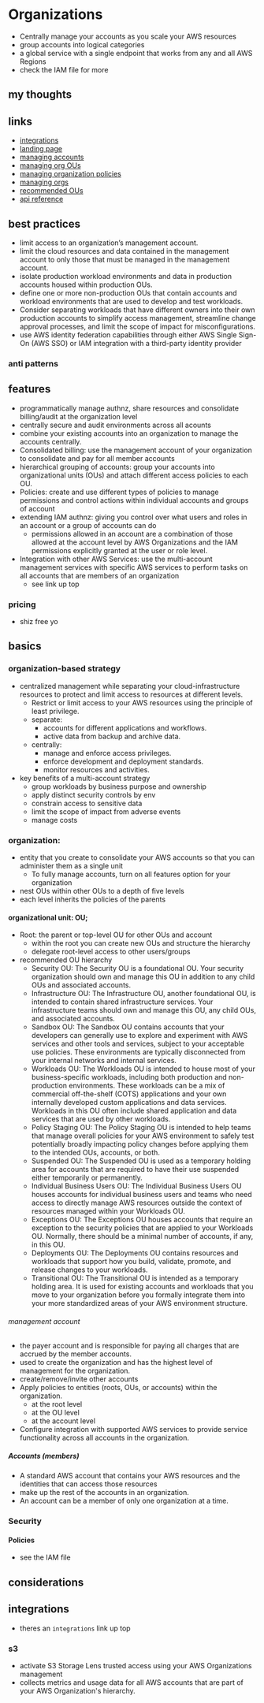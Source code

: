 # Organizations

- Centrally manage your accounts as you scale your AWS resources
- group accounts into logical categories
- a global service with a single endpoint that works from any and all AWS Regions
- check the IAM file for more

## my thoughts

## links

- [integrations](https://docs.aws.amazon.com/organizations/latest/userguide/orgs_integrate_services_list.html)
- [landing page](https://aws.amazon.com/organizations/?did=ap_card&trk=ap_card)
- [managing accounts](https://docs.aws.amazon.com/organizations/latest/userguide/orgs_manage_accounts.html)
- [managing org OUs](https://docs.aws.amazon.com/organizations/latest/userguide/orgs_manage_ous.html)
- [managing organization policies](https://docs.aws.amazon.com/organizations/latest/userguide/orgs_manage_policies.html)
- [managing orgs](https://docs.aws.amazon.com/organizations/latest/userguide/orgs_manage_org.html)
- [recommended OUs](https://docs.aws.amazon.com/whitepapers/latest/organizing-your-aws-environment/recommended-ous.html)
- [api reference](https://docs.aws.amazon.com/organizations/latest/APIReference/Welcome.html)

## best practices

- limit access to an organization’s management account.
- limit the cloud resources and data contained in the management account to only those that must be managed in the management account.
- isolate production workload environments and data in production accounts housed within production OUs.
- define one or more non-production OUs that contain accounts and workload environments that are used to develop and test workloads.
- Consider separating workloads that have different owners into their own production accounts to simplify access management, streamline change approval processes, and limit the scope of impact for misconfigurations.
- use AWS identity federation capabilities through either AWS Single Sign-On (AWS SSO) or IAM integration with a third-party identity provider

### anti patterns

## features

- programmatically manage authnz, share resources and consolidate billing/audit at the organization level
- centrally secure and audit environments across all acounts
- combine your existing accounts into an organization to manage the accounts centrally.
- Consolidated billing: use the management account of your organization to consolidate and pay for all member accounts
- hierarchical grouping of accounts: group your accounts into organizational units (OUs) and attach different access policies to each OU.
- Policies: create and use different types of policies to manage permissions and control actions within individual accounts and groups of account
- extending IAM authnz: giving you control over what users and roles in an account or a group of accounts can do
  - permissions allowed in an account are a combination of those allowed at the account level by AWS Organizations and the IAM permissions explicitly granted at the user or role level.
- Integration with other AWS Services: use the multi-account management services with specific AWS services to perform tasks on all accounts that are members of an organization
  - see link up top

### pricing

- shiz free yo

## basics

### organization-based strategy

- centralized management while separating your cloud-infrastructure resources to protect and limit access to resources at different levels.
  - Restrict or limit access to your AWS resources using the principle of least privilege.
  - separate:
    - accounts for different applications and workflows.
    - active data from backup and archive data.
  - centrally:
    - manage and enforce access privileges.
    - enforce development and deployment standards.
    - monitor resources and activities.
- key benefits of a multi-account strategy
  - group workloads by business purpose and ownership
  - apply distinct security controls by env
  - constrain access to sensitive data
  - limit the scope of impact from adverse events
  - manage costs

### organization:

- entity that you create to consolidate your AWS accounts so that you can administer them as a single unit
  - To fully manage accounts, turn on all features option for your organization
- nest OUs within other OUs to a depth of five levels
- each level inherits the policies of the parents

#### organizational unit: OU;

- Root: the parent or top-level OU for other OUs and account
  - within the root you can create new OUs and structure the hierarchy
  - delegate root-level access to other users/groups
- recommended OU hierarchy
  - Security OU: The Security OU is a foundational OU. Your security organization should own and manage this OU in addition to any child OUs and associated accounts.
  - Infrastructure OU: The Infrastructure OU, another foundational OU, is intended to contain shared infrastructure services. Your infrastructure teams should own and manage this OU, any child OUs, and associated accounts.
  - Sandbox OU: The Sandbox OU contains accounts that your developers can generally use to explore and experiment with AWS services and other tools and services, subject to your acceptable use policies. These environments are typically disconnected from your internal networks and internal services.
  - Workloads OU: The Workloads OU is intended to house most of your business-specific workloads, including both production and non-production environments. These workloads can be a mix of commercial off-the-shelf (COTS) applications and your own internally developed custom applications and data services. Workloads in this OU often include shared application and data services that are used by other workloads.
  - Policy Staging OU: The Policy Staging OU is intended to help teams that manage overall policies for your AWS environment to safely test potentially broadly impacting policy changes before applying them to the intended OUs, accounts, or both.
  - Suspended OU: The Suspended OU is used as a temporary holding area for accounts that are required to have their use suspended either temporarily or permanently.
  - Individual Business Users OU: The Individual Business Users OU houses accounts for individual business users and teams who need access to directly manage AWS resources outside the context of resources managed within your Workloads OU.
  - Exceptions OU: The Exceptions OU houses accounts that require an exception to the security policies that are applied to your Workloads OU. Normally, there should be a minimal number of accounts, if any, in this OU.
  - Deployments OU: The Deployments OU contains resources and workloads that support how you build, validate, promote, and release changes to your workloads.
  - Transitional OU: The Transitional OU is intended as a temporary holding area. It is used for existing accounts and workloads that you move to your organization before you formally integrate them into your more standardized areas of your AWS environment structure.

###### management account

- the payer account and is responsible for paying all charges that are accrued by the member accounts.
- used to create the organization and has the highest level of management for the organization.
- create/remove/invite other accounts
- Apply policies to entities (roots, OUs, or accounts) within the organization.
  - at the root level
  - at the OU level
  - at the account level
- Configure integration with supported AWS services to provide service functionality across all accounts in the organization.

##### Accounts (members)

- A standard AWS account that contains your AWS resources and the identities that can access those resources
- make up the rest of the accounts in an organization.
- An account can be a member of only one organization at a time.

### Security

#### Policies

- see the IAM file

## considerations

## integrations

- theres an `integrations` link up top

### s3

- activate S3 Storage Lens trusted access using your AWS Organizations management
- collects metrics and usage data for all AWS accounts that are part of your AWS Organization's hierarchy.
